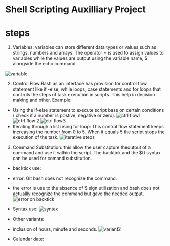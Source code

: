 # Shell Scripting Auxilliary Project
# steps
1. Variables: variables can store different data types or values such as strings, numbers and arrays. The operator = is used to assign values  to variables while the values are output using the variable name, $ alongside the echo command.
   
![variable](https://github.com/koleshky1/fajana.kb.pbl/assets/44333161/198e6135-e1ee-4f06-a072-bb298cb15d85)

2. Control Flow:Bash as an interface has provision for control flow statement like if -else, while loops, case statements and for loops that controls the steps of task execution in scripts. This help in decision making and other. Example:
-  Using the if-else statement to execute script base on certain conditions ( check if a number is postive, negative or zero).
![ctrl flow1](https://github.com/koleshky1/fajana.kb.pbl/assets/44333161/f8afb3e7-c52d-45a4-b200-8f5f67f8c704)
![ctrl flow 2](https://github.com/koleshky1/fajana.kb.pbl/assets/44333161/b533334b-d121-47cd-b246-5687705d391d)
![ctrl flow3](https://github.com/koleshky1/fajana.kb.pbl/assets/44333161/5729b1c0-9d44-4c7f-9e70-271fbbc93392)
- Iterating through a list using for loop: This control flow statement keeps increasing the number from 0 to 5. When it equals 5 the script stops the execution of the task.
![iterative steps](https://github.com/koleshky1/fajana.kb.pbl/assets/44333161/7c9fd274-4274-422e-be46-0c9f2e39992f)

3. Command Substitution: this allow the user capture theoutput of a command and use it within the script. The backtick and the $() syntax can be used for comand substitution.
- backtick use:
-  error: Git bash does not recognize the command.
-   the error is use to the absence of $ sign utilization and bash does not actuallly recognize the command but gave the needed output.
  ![error on backtick](https://github.com/koleshky1/fajana.kb.pbl/assets/44333161/f5d5fd19-4eca-4c79-be45-738bf9c4f227)
- Syntax use:
![syntax](https://github.com/koleshky1/fajana.kb.pbl/assets/44333161/b445be8c-6857-4813-9d44-e1dc1879b6f6)

- Other variants:
-  inclusion of hours, minute and seconds.
![variant2](https://github.com/koleshky1/fajana.kb.pbl/assets/44333161/38377dd8-040d-4d53-810f-7f97d9280e98) 
-  Calendar date:





